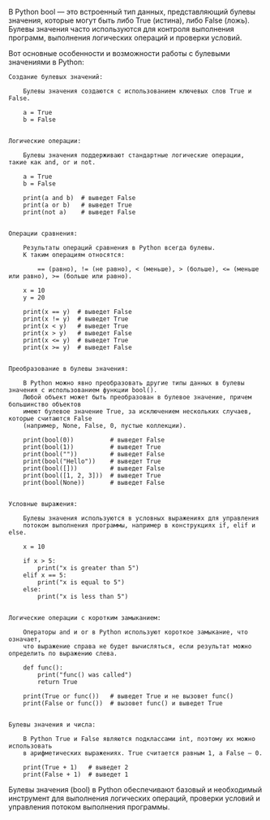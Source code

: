 

В Python bool — это встроенный тип данных, представляющий булевы значения,
которые могут быть либо True (истина), либо False (ложь). Булевы значения
часто используются для контроля выполнения программ, выполнения логических операций и проверки условий.


Вот основные особенности и возможности работы с булевыми значениями в Python:

    Создание булевых значений:

        Булевы значения создаются с использованием ключевых слов True и False.

        a = True
        b = False


    Логические операции:

        Булевы значения поддерживают стандартные логические операции, такие как and, or и not.

        a = True
        b = False

        print(a and b)  # выведет False
        print(a or b)   # выведет True
        print(not a)    # выведет False


    Операции сравнения:

        Результаты операций сравнения в Python всегда булевы. 
        К таким операциям относятся:

            == (равно), != (не равно), < (меньше), > (больше), <= (меньше или равно), >= (больше или равно).

        x = 10
        y = 20

        print(x == y)  # выведет False
        print(x != y)  # выведет True
        print(x < y)   # выведет True
        print(x > y)   # выведет False
        print(x <= y)  # выведет True
        print(x >= y)  # выведет False


    Преобразование в булевы значения:

        В Python можно явно преобразовать другие типы данных в булевы значения с использованием функции bool().
        Любой объект может быть преобразован в булевое значение, причем большинство объектов
        имеют булевое значение True, за исключением нескольких случаев, которые считаются False
        (например, None, False, 0, пустые коллекции).

        print(bool(0))          # выведет False
        print(bool(1))          # выведет True
        print(bool(""))         # выведет False
        print(bool("Hello"))    # выведет True
        print(bool([]))         # выведет False
        print(bool([1, 2, 3]))  # выведет True
        print(bool(None))       # выведет False


    Условные выражения:

        Булевы значения используются в условных выражениях для управления
        потоком выполнения программы, например в конструкциях if, elif и else.

        x = 10

        if x > 5:
            print("x is greater than 5")
        elif x == 5:
            print("x is equal to 5")
        else:
            print("x is less than 5")


    Логические операции с коротким замыканием:

        Операторы and и or в Python используют короткое замыкание, что означает,
        что выражение справа не будет вычисляться, если результат можно определить по выражению слева.

        def func():
            print("func() was called")
            return True

        print(True or func())   # выведет True и не вызовет func()
        print(False or func())  # вызовет func() и выведет True


    Булевы значения и числа:

        В Python True и False являются подклассами int, поэтому их можно использовать
        в арифметических выражениях. True считается равным 1, а False — 0.

        print(True + 1)   # выведет 2
        print(False + 1)  # выведет 1



Булевы значения (bool) в Python обеспечивают базовый и необходимый инструмент
для выполнения логических операций, проверки условий и управления потоком выполнения программы.

